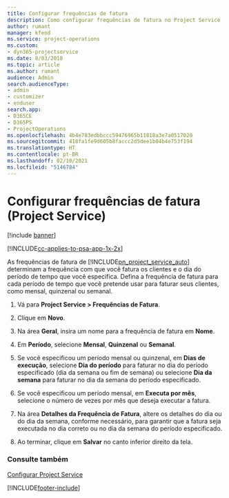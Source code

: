 ```yaml
---
title: Configurar frequências de fatura
description: Como configurar frequências de fatura no Project Service
author: rumant
manager: kfend
ms.service: project-operations
ms.custom:
- dyn365-projectservice
ms.date: 8/03/2018
ms.topic: article
ms.author: rumant
audience: Admin
search.audienceType:
- admin
- customizer
- enduser
search.app:
- D365CE
- D365PS
- ProjectOperations
ms.openlocfilehash: 4b4e783edbbccc59476965b11818a3e7a0517020
ms.sourcegitcommit: 418fa1fe9d605b8faccc2d5dee1b04b4e753f194
ms.translationtype: HT
ms.contentlocale: pt-BR
ms.lasthandoff: 02/10/2021
ms.locfileid: "5146784"
---
```

# <a name="set-up-invoice-frequencies-project-service"></a>Configurar frequências de fatura (Project Service)

[!include [banner](../includes/psa-now-project-operations.md)]

[!INCLUDE[cc-applies-to-psa-app-1x-2x](../includes/cc-applies-to-psa-app-1x-2x.md)]

As frequências de fatura de [!INCLUDE[pn_project_service_auto](../includes/pn-project-service-auto.md)] determinam a frequência com que você fatura os clientes e o dia do período de tempo que você especifica. Defina a frequência de fatura para cada período de tempo que você pretende usar para faturar seus clientes, como mensal, quinzenal ou semanal.  
  
1.  Vá para **Project Service > Frequências de Fatura**.  
  
2.  Clique em **Novo**.  
  
3.  Na área **Geral**, insira um nome para a frequência de fatura em **Nome**.  
  
4.  Em **Período**, selecione **Mensal**, **Quinzenal** ou **Semanal**.  
  
5.  Se você especificou um período mensal ou quinzenal, em **Dias de execução**, selecione **Dia do período** para faturar no dia do período especificado (dia da semana ou fim de semana) ou selecione **Dia da semana** para faturar no dia da semana do período especificado.  
  
6.  Se você especificou um período mensal, em **Executa por mês**, selecione o número de vezes por mês que deseja executar a fatura.  
  
7.  Na área **Detalhes da Frequência de Fatura**, altere os detalhes do dia ou do dia da semana, conforme necessário, para garantir que a fatura seja executada no dia correto ou no dia da semana do período especificado.  
  
8.  Ao terminar, clique em **Salvar** no canto inferior direito da tela.  
  
### <a name="see-also"></a>Consulte também  
 [Configurar Project Service](../psa/configure.md)


[!INCLUDE[footer-include](../includes/footer-banner.md)]